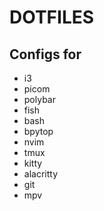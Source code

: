 # DOTFILES
## Configs for
- i3
- picom
- polybar
- fish
- bash
- bpytop
- nvim
- tmux
- kitty
- alacritty
- git
- mpv
